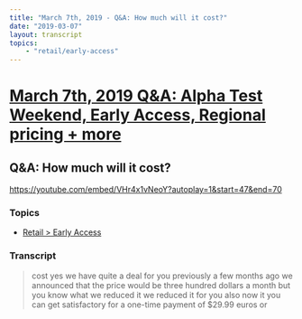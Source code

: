 ```yaml
---
title: "March 7th, 2019 - Q&A: How much will it cost?"
date: "2019-03-07"
layout: transcript
topics: 
    - "retail/early-access"
---
```

# [March 7th, 2019 Q&A: Alpha Test Weekend, Early Access, Regional pricing + more](../2019-03-07.md)
## Q&A: How much will it cost?
https://youtube.com/embed/VHr4x1vNeoY?autoplay=1&start=47&end=70
### Topics
* [Retail > Early Access](../topics/retail/early-access.md)

### Transcript

> cost yes we have quite a deal for you
> previously a few months ago we announced
> that the price would be three hundred
> dollars a month but you know what we
> reduced it we reduced it for you also
> now it you can get satisfactory for a
> one-time payment of $29.99 euros or
